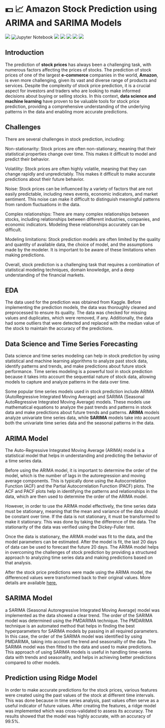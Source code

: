 # :dollar: :chart_with_upwards_trend:  Amazon Stock Prediction using ARIMA and SARIMA Models

[![](https://img.shields.io/badge/Python-FFD43B?style=for-the-badge&logo=python&logoColor=darkgreen)](https://www.python.org) 
![Jupyter Notebook](https://img.shields.io/badge/jupyter-%23FA0F00.svg?style=for-the-badge&logo=jupyter&logoColor=white)
[![](https://img.shields.io/badge/scikit_learn-F7931E?style=for-the-badge&logo=scikit-learn&logoColor=white)](https://scikit-learn.org/stable/)
[![](https://img.shields.io/badge/SciPy-654FF0?style=for-the-badge&logo=SciPy&logoColor=white)](https://www.scipy.org)
[![](https://img.shields.io/badge/Numpy-777BB4?style=for-the-badge&logo=numpy&logoColor=white)](https://numpy.org) 
[![](https://img.shields.io/badge/Pandas-2C2D72?style=for-the-badge&logo=pandas&logoColor=white)](https://pandas.pydata.org) 
[![](https://img.shields.io/badge/conda-342B029.svg?&style=for-the-badge&logo=anaconda&logoColor=white)](https://www.anaconda.com)



## Introduction 
The prediction of __stock prices__ has always been a challenging task,
with numerous factors affecting the prices of stocks. The prediction of 
stock prices of one of the largest __e-commerce__ companies in the world, __Amazon__, 
is even more challenging, given its vast and diverse range of products and services. 
Despite the complexity of stock price prediction, it is a crucial aspect for investors 
and traders who are looking to make informed decisions about buying or selling stocks. 
In this context, __data science and machine learning__ have proven to be valuable tools for stock price prediction,
providing a comprehensive understanding of the underlying patterns in the data and enabling more accurate predictions.

## Challenges
There are several challenges in stock prediction, including:

Non-stationarity: Stock prices are often non-stationary, meaning that their statistical 
properties change over time. This makes it difficult to model and predict their behavior.

Volatility: Stock prices are often highly volatile, meaning that they can change rapidly and 
unpredictably. This makes it difficult to make accurate predictions about their future behavior.

Noise: Stock prices can be influenced by a variety of factors that are not easily predictable, 
including news events, economic indicators, and market sentiment. This noise can make it difficult
to distinguish meaningful patterns from random fluctuations in the data.

Complex relationships: There are many complex relationships between stocks, including relationships
between different industries, companies, and economic indicators. Modeling these relationships accurately can be difficult.

Modeling limitations: Stock prediction models are often limited by the quality and quantity of available 
data, the choice of model, and the assumptions made by the modeler. It is important to be aware of these limitations when making predictions.

Overall, stock prediction is a challenging task that requires a combination of statistical modeling techniques, 
domain knowledge, and a deep understanding of the financial markets.

## EDA

The data used for the prediction was obtained from Kaggle. 
Before implementing the prediction models, the data was thoroughly 
cleaned and preprocessed to ensure its quality. The data was checked 
for missing values and duplicates, which were removed, if any. Additionally, 
the data had some outliers that were detected and replaced with the median 
value of the stock to maintain the accuracy of the predictions.


## Data Science and Time Series Forecasting 
Data science and time series modeling can help in stock 
prediction by using statistical and machine learning algorithms 
to analyze past stock data, identify patterns and trends, and make predictions 
about future stock performance. Time series modeling is a powerful tool in stock 
prediction because it takes into account the sequential nature of stock data, allowing 
models to capture and analyze patterns in the data over time.

Some popular time series models used in stock prediction include ARIMA
(AutoRegressive Integrated Moving Average) and SARIMA (Seasonal AutoRegressive 
Integrated Moving Average) models. These models use mathematical equations to analyze 
the past trends and patterns in stock data and make predictions about future trends and 
patterns. __ARIMA__ models analyze univariate time series data, while __SARIMA__ models take
into account both the univariate time series data and the seasonal patterns in the data.


## ARIMA Model
The Auto-Regressive Integrated Moving Average 
(ARIMA) model is a statistical model that helps in 
understanding and predicting the behavior of a time series data.

Before using the ARIMA model, it is important to determine 
the order of the model, which is the number of lags in the
autoregression and moving average components. This is typically done 
using the Autocorrelation Function (ACF) and the Partial Autocorrelation 
Function (PACF) plots. The ACF and PACF plots help in identifying the patterns
and relationships in the data, which are then used to determine the order of the ARIMA model.

However, in order to use the ARIMA model effectively, 
the time series data must be stationary, meaning that the mean and 
variance of the data should be constant over time. If the data is not stationary,
it must be transformed to make it stationary. This was done by taking the
difference of the data. The stationarity of the data was  verified using the Dickey-Fuller test.

Once the data is stationary, the ARIMA model was fit to the data, and the model 
parameters can be estimated. After the model is fit, the last 20 days of data can be 
used to forecast the future 20 days. The ARIMA model helps in overcoming the challenges
of stock prediction by providing a structured approach to analyzing time series data and 
making predictions based on that analysis.

After the stock price predictions were made using the ARIMA model, the differenced values were transformed back to their original values.
More details are available [here.](https://github.com/iqrabismii/Machine-Learning-Projects/blob/main/TimeSeriesModelling/TimeSeriesModelling.ipynb)

## SARIMA Model

a SARIMA (Seasonal Autoregressive Integrated Moving Average) model was 
implemented as the data showed a clear trend. The order of the SARIMA model 
was determined using the PMDARIMA technique. The PMDARIMA technique is an automated 
method that helps in finding the best hyperparameters for SARIMA models by passing in all 
required parameters. In this case, the order of the SARIMA model was identified by using PMDARIMA,
taking into account the trend and seasonality of the data. The SARIMA model was then fitted to the data 
and used to make predictions. This approach of using SARIMA models is 
useful in handling time-series data with trends and seasonality, and helps in achieving better predictions compared to other models.


## Prediction using Ridge Model

In order to make accurate predictions for the stock prices, 
various features were created using the past values of the stock 
at different time intervals. This was done because in time series analysis,
past values often serve as a useful indicator of future values. After creating 
the features, a ridge model was implemented 
which was cross-validated to assess its accuracy. The results showed that the 
model was highly accurate, with an accuracy of 99.5%.





